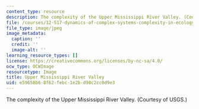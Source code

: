 ```yaml
---
content_type: resource
description: The complexity of the Upper Mississippi River Valley. (Courtesy of USGS.)
file: /courses/12-517-dynamics-of-complex-systems-complexity-in-ecology-spring-2000/e59658b68f62febc1e2bd98c2cc0d9e3_dsoballe_5001293.jpg
file_type: image/jpeg
image_metadata:
  caption: ''
  credit: ''
  image-alt: ''
learning_resource_types: []
license: https://creativecommons.org/licenses/by-nc-sa/4.0/
ocw_type: OCWImage
resourcetype: Image
title: Upper Mississippi River Valley
uid: e59658b6-8f62-febc-1e2b-d98c2cc0d9e3
---
```

The complexity of the Upper Mississippi River Valley. (Courtesy of USGS.)